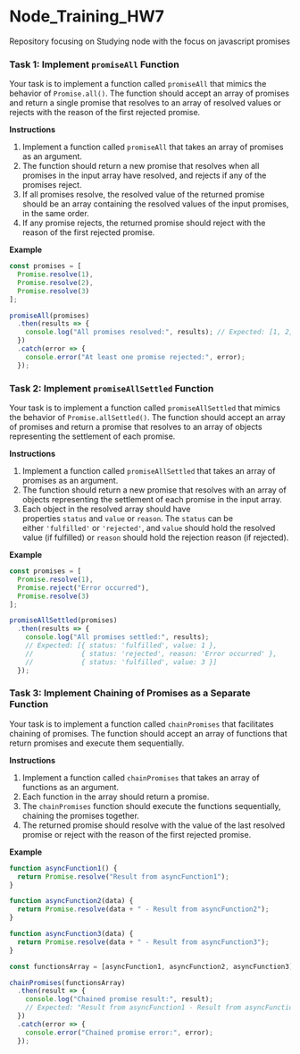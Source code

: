 # Node_Training_HW7
Repository focusing on Studying node with the focus on javascript promises

### **Task 1: Implement `promiseAll` Function**

Your task is to implement a function called `promiseAll` that mimics the behavior of `Promise.all()`. The function should accept an array of promises and return a single promise that resolves to an array of resolved values or rejects with the reason of the first rejected promise.

**Instructions**

1. Implement a function called `promiseAll` that takes an array of promises as an argument.
2. The function should return a new promise that resolves when all promises in the input array have resolved, and rejects if any of the promises reject.
3. If all promises resolve, the resolved value of the returned promise should be an array containing the resolved values of the input promises, in the same order.
4. If any promise rejects, the returned promise should reject with the reason of the first rejected promise.

**Example**

```js
const promises = [
  Promise.resolve(1),
  Promise.resolve(2),
  Promise.resolve(3)
];

promiseAll(promises)
  .then(results => {
    console.log("All promises resolved:", results); // Expected: [1, 2, 3]
  })
  .catch(error => {
    console.error("At least one promise rejected:", error);
  });
```

### **Task 2: Implement `promiseAllSettled` Function**

Your task is to implement a function called `promiseAllSettled` that mimics the behavior of `Promise.allSettled()`. The function should accept an array of promises and return a promise that resolves to an array of objects representing the settlement of each promise.

**Instructions**

1. Implement a function called `promiseAllSettled` that takes an array of promises as an argument.
2. The function should return a new promise that resolves with an array of objects representing the settlement of each promise in the input array.
3. Each object in the resolved array should have properties `status` and `value` or `reason`. The `status` can be either `'fulfilled'` or `'rejected'`, and `value` should hold the resolved value (if fulfilled) or `reason` should hold the rejection reason (if rejected).

**Example**
```js
const promises = [
  Promise.resolve(1),
  Promise.reject("Error occurred"),
  Promise.resolve(3)
];

promiseAllSettled(promises)
  .then(results => {
    console.log("All promises settled:", results);
    // Expected: [{ status: 'fulfilled', value: 1 },
    //            { status: 'rejected', reason: 'Error occurred' },
    //            { status: 'fulfilled', value: 3 }]
  });
```
### **Task 3: Implement Chaining of Promises as a Separate Function**

Your task is to implement a function called `chainPromises` that facilitates chaining of promises. The function should accept an array of functions that return promises and execute them sequentially.

**Instructions**

1. Implement a function called `chainPromises` that takes an array of functions as an argument.
2. Each function in the array should return a promise.
3. The `chainPromises` function should execute the functions sequentially, chaining the promises together.
4. The returned promise should resolve with the value of the last resolved promise or reject with the reason of the first rejected promise.

**Example**

```js
function asyncFunction1() {
  return Promise.resolve("Result from asyncFunction1");
}

function asyncFunction2(data) {
  return Promise.resolve(data + " - Result from asyncFunction2");
}

function asyncFunction3(data) {
  return Promise.resolve(data + " - Result from asyncFunction3");
}

const functionsArray = [asyncFunction1, asyncFunction2, asyncFunction3];

chainPromises(functionsArray)
  .then(result => {
    console.log("Chained promise result:", result);
    // Expected: "Result from asyncFunction1 - Result from asyncFunction2 - Result from asyncFunction3"
  })
  .catch(error => {
    console.error("Chained promise error:", error);
  });
```